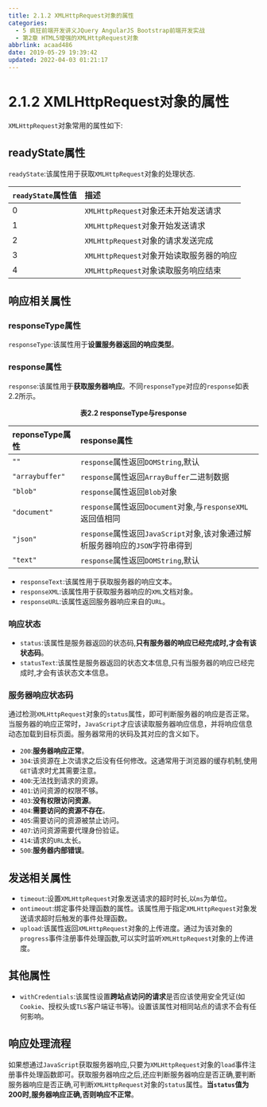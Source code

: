 ```yaml
---
title: 2.1.2 XMLHttpRequest对象的属性
categories: 
  - 5 疯狂前端开发讲义JQuery AngularJS Bootstrap前端开发实战
  - 第2章 HTML5增强的XMLHttpRequest对象
abbrlink: acaad486
date: 2019-05-29 19:39:42
updated: 2022-04-03 01:21:17
---
```

# 2.1.2 XMLHttpRequest对象的属性 #
`XMLHttpRequest`对象常用的属性如下:
## readyState属性 ##
`readyState`:该属性用于获取`XMLHttpRequest`对象的处理状态.

|`readyState`属性值|描述|
|:---|:---|
|0|`XMLHttpRequest`对象还未开始发送请求|
|1|`XMLHttpRequest`对象开始发送请求|
|2|`XMLHttpRequest`对象的请求发送完成|
|3|`XMLHttpRequest`对象开始读取服务器的响应|
|4|`XMLHttpRequest`对象读取服务响应结束|
## 响应相关属性 ##
### responseType属性 ###
`responseType`:该属性用于**设置服务器返回的响应类型**。
### response属性 ###
`response`:该属性用于**获取服务器响应**。不同`responseType`对应的`response`如表2.2所示。
<center><strong>表2.2 responseType与response</strong></center>

|reponseType属性|response属性|
|:---|:---|
|`""`|`response`属性返回`DOMString`,默认|
|`"arraybuffer"`|`response`属性返回`ArrayBuffer`二进制数据|
|`"blob"`|`response`属性返回`Blob`对象|
|`"document"`|`response`属性返回`Document`对象,与`responseXML`返回值相同|
|`"json"`|`response`属性返回`JavaScript`对象,该对象通过解析服务器响应的`JSON`字符串得到|
|`"text"`|`response`属性返回`DOMString`,默认|

- `responseText`:该属性用于获取服务器的响应文本。
- `responseXML`:该属性用于获取服务器响应的`XML`文档对象。
- `responseURL`:该属性返回服务器响应来自的`URL`。

### 响应状态 ###
- `status`:该属性是服务器返回的状态码,**只有服务器的响应已经完成时,才会有该状态码**。
- `statusText`:该属性是服务器返回的状态文本信息,只有当服务器的响应已经完成时,才会有该状态文本信息。

### 服务器响应状态码 ###
通过检测`XMLHttpRequest`对象的`status`属性，即可判断服务器的响应是否正常。当服务器的响应正常时，`JavaScript`才应该读取服务器响应信息，并将响应信息动态加载到目标页面。服务器常用的状码及其对应的含义如下。
- `200`:**服务器响应正常**。
- `304`:该资源在上次请求之后没有任何修改。这通常用于浏览器的缓存机制,使用`GET`请求时尤其需要注意。
- `400`:无法找到请求的资源。
- `401`:访问资源的权限不够。
- `403`:**没有权限访问资源**。
- `404`:**需要访问的资源不存在**。
- `405`:需要访问的资源被禁止访问。
- `407`:访问资源需要代理身份验证。
- `414`:请求的`URL`太长。
- `500`:**服务器内部错误**。

## 发送相关属性 ##
- `timeout`:设置`XMLHttpRequest`对象发送请求的超时时长,以`ms`为单位。
- `ontimeout`:绑定事件处理函数的属性。该属性用于指定`XMLHttpRequest`对象发送请求超时后触发的事件处理函数。
- `upload`:该属性返回`XMLHttpRequest`对象的上传进度。通过为该对象的`progress`事件注册事件处理函数,可以实时监听`XMLHttpRequest`对象的上传进度。

## 其他属性 ##
- `withCredentials`:该属性设置**跨站点访问的请求**是否应该使用安全凭证(如`Cookie`、授权头或`TLS`客户端证书等)。设置该属性对相同站点的请求不会有任何影响。

## 响应处理流程 ##
如果想通过`JavaScript`获取服务器响应,只要为`XMLHttpRequest`对象的`load`事件注册事件处理函数即可。获取服务器响应之后,还应判断服务器响应是否正确,要判断服务器响应是否正确,可判断`XMLHttpRequest`对象的`status`属性。**当`status`值为200时,服务器响应正确,否则响应不正常**。
